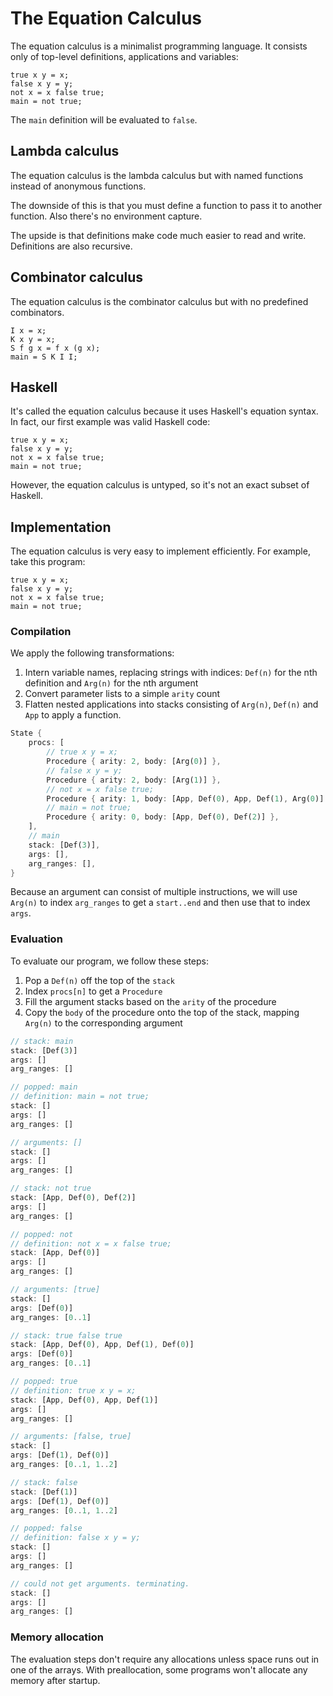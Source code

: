 # The Equation Calculus

The equation calculus is a minimalist programming language. It consists only of top-level definitions, applications and variables:

```
true x y = x;
false x y = y;
not x = x false true;
main = not true;
```

The `main` definition will be evaluated to `false`.

## Lambda calculus

The equation calculus is the lambda calculus but with named functions instead of anonymous functions.

The downside of this is that you must define a function to pass it to another function. Also there's no environment capture.

The upside is that definitions make code much easier to read and write. Definitions are also recursive.

## Combinator calculus

The equation calculus is the combinator calculus but with no predefined combinators.

```
I x = x;
K x y = x;
S f g x = f x (g x);
main = S K I I;
```

## Haskell

It's called the equation calculus because it uses Haskell's equation syntax. In fact, our first example was valid Haskell code:

```
true x y = x;
false x y = y;
not x = x false true;
main = not true;
```

However, the equation calculus is untyped, so it's not an exact subset of Haskell.

## Implementation

The equation calculus is very easy to implement efficiently. For example, take this program:

```
true x y = x;
false x y = y;
not x = x false true;
main = not true;
```

### Compilation

We apply the following transformations:

1. Intern variable names, replacing strings with indices: `Def(n)` for the nth definition and `Arg(n)` for the nth argument
2. Convert parameter lists to a simple `arity` count
3. Flatten nested applications into stacks consisting of `Arg(n)`, `Def(n)` and `App` to apply a function.

```rust
State {
    procs: [
        // true x y = x;
        Procedure { arity: 2, body: [Arg(0)] },
        // false x y = y;
        Procedure { arity: 2, body: [Arg(1)] },
        // not x = x false true;
        Procedure { arity: 1, body: [App, Def(0), App, Def(1), Arg(0)] },
        // main = not true;
        Procedure { arity: 0, body: [App, Def(0), Def(2)] },
    ],
    // main
    stack: [Def(3)],
    args: [],
    arg_ranges: [],
}
```

Because an argument can consist of multiple instructions, we will use `Arg(n)` to index `arg_ranges` to get a `start..end` and then use that to index `args`.

### Evaluation

To evaluate our program, we follow these steps:

1. Pop a `Def(n)` off the top of the `stack`
2. Index `procs[n]` to get a `Procedure`
3. Fill the argument stacks based on the `arity` of the procedure
4. Copy the `body` of the procedure onto the top of the stack, mapping `Arg(n)` to the corresponding argument

```rust
// stack: main
stack: [Def(3)]
args: []
arg_ranges: []

// popped: main
// definition: main = not true;
stack: []
args: []
arg_ranges: []

// arguments: []
stack: []
args: []
arg_ranges: []

// stack: not true
stack: [App, Def(0), Def(2)]
args: []
arg_ranges: []

// popped: not
// definition: not x = x false true;
stack: [App, Def(0)]
args: []
arg_ranges: []

// arguments: [true]
stack: []
args: [Def(0)]
arg_ranges: [0..1]

// stack: true false true
stack: [App, Def(0), App, Def(1), Def(0)]
args: [Def(0)]
arg_ranges: [0..1]

// popped: true
// definition: true x y = x;
stack: [App, Def(0), App, Def(1)]
args: []
arg_ranges: []

// arguments: [false, true]
stack: []
args: [Def(1), Def(0)]
arg_ranges: [0..1, 1..2]

// stack: false
stack: [Def(1)]
args: [Def(1), Def(0)]
arg_ranges: [0..1, 1..2]

// popped: false
// definition: false x y = y;
stack: []
args: []
arg_ranges: []

// could not get arguments. terminating.
stack: []
args: []
arg_ranges: []
```

### Memory allocation

The evaluation steps don't require any allocations unless space runs out in one of the arrays. With preallocation, some programs won't allocate any memory after startup.
